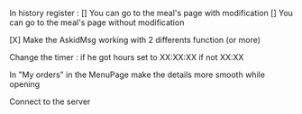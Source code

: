 In history register :
    [] You can go to the meal's page with modification
    [] You can go to the meal's page without modification

[X]   Make the AskidMsg working with 2 differents function (or more)

Change the timer : if he got hours set to XX:XX:XX if not XX:XX

In "My orders" in the MenuPage make the details more smooth while opening 

Connect to the server

